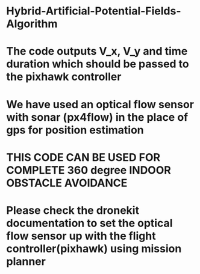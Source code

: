 # Hybrid-Artificial-Potential-Fields-Algorithm
# The code outputs V_x, V_y and time duration which should be passed to the pixhawk controller
# We have used an optical flow sensor with sonar (px4flow) in the place of gps for position estimation

# THIS CODE CAN BE USED FOR COMPLETE 360 degree INDOOR OBSTACLE AVOIDANCE
# Please check the dronekit documentation to set the optical flow sensor up with the flight controller(pixhawk) using mission planner
